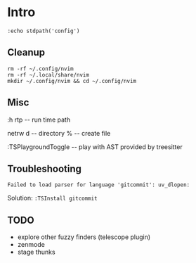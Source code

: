 # Intro

```
:echo stdpath('config')
```

## Cleanup

```
rm -rf ~/.config/nvim
rm -rf ~/.local/share/nvim
mkdir ~/.config/nvim && cd ~/.config/nvim
```

## Misc

:h rtp -- run time path

netrw
 d -- directory
 % -- create file

:TSPlaygroundToggle -- play with AST provided by treesitter

## Troubleshooting

`Failed to load parser for language 'gitcommit': uv_dlopen:`

Solution: `:TSInstall gitcommit`

## TODO

- explore other fuzzy finders (telescope plugin)
- zenmode
- stage thunks





